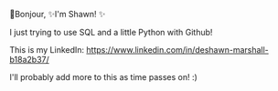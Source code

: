 👋Bonjour,  ✨I'm Shawn! ✨

  I just trying to use SQL and a little Python with Github!
  
  This is my LinkedIn: https://www.linkedin.com/in/deshawn-marshall-b18a2b37/
  
  I'll probably add more to this as time passes on! :)
